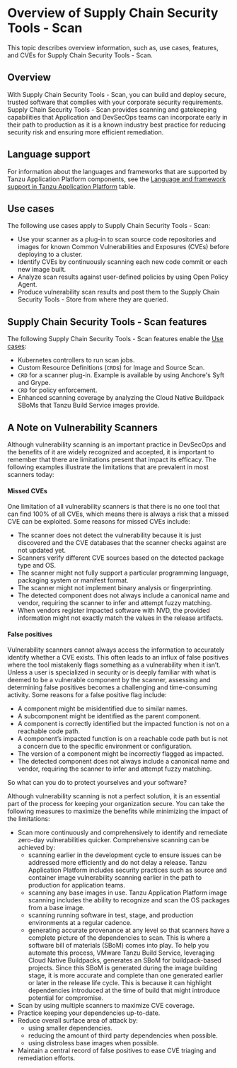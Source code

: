 # Overview of Supply Chain Security Tools - Scan

This topic describes overview information, such as, use cases, features, and CVEs for Supply Chain Security Tools - Scan.

## <a id="overview"></a>Overview

With Supply Chain Security Tools - Scan, you can build and deploy 
secure, trusted software that complies with your corporate security requirements. 
Supply Chain Security Tools - Scan provides scanning and gatekeeping capabilities 
that Application and DevSecOps teams can incorporate early in their path to 
production as it is a known industry best practice for reducing security risk 
and ensuring more efficient remediation.

## <a id="use-cases"></a>Language support

For information about the languages and frameworks that are supported by Tanzu Application Platform components, see the [Language and framework support in Tanzu Application Platform](https://docs.vmware.com/en/VMware-Tanzu-Application-Platform/1.3/tap/GUID-about-package-profiles.html#language-and-framework-support-in-tanzu-application-platform-2) table.

## <a id="use-cases"></a>Use cases

The following use cases apply to Supply Chain Security Tools - Scan:

- Use your scanner as a plug-in to scan source code repositories and images for known Common Vulnerabilities and Exposures (CVEs) before deploying to a cluster.
- Identify CVEs by continuously scanning each new code commit or each new image built.
- Analyze scan results against user-defined policies by using Open Policy Agent.
- Produce vulnerability scan results and post them to the Supply Chain Security Tools - Store from where they are queried.

## <a id="scst-scan-feat"></a>Supply Chain Security Tools - Scan features

The following Supply Chain Security Tools - Scan features enable the [Use cases](#use-cases):

- Kubernetes controllers to run scan jobs.
- Custom Resource Definitions (`CRD`s) for Image and Source Scan.
- `CRD` for a scanner plug-in. Example is available by using Anchore's Syft and Grype.
- `CRD` for policy enforcement.
- Enhanced scanning coverage by analyzing the Cloud Native Buildpack SBoMs that Tanzu Build Service images provide.

## <a id="scst-scan-note"></a>A Note on Vulnerability Scanners

Although vulnerability scanning is an important practice in DevSecOps and 
the benefits of it are widely recognized and accepted, it is important to 
remember that there are limitations present that impact its efficacy. 
The following examples illustrate the limitations that are prevalent in most scanners today:

#### <a id="missed-cves"></a>Missed CVEs

One limitation of all vulnerability scanners is that there is 
no one tool that can find 100% of all CVEs, which means there is always a risk 
that a missed CVE can be exploited. Some reasons for missed CVEs include:

- The scanner does not detect the vulnerability because it is just discovered and the CVE databases that the scanner checks against are not updated yet.
- Scanners verify different CVE sources based on the detected package type and OS.
- The scanner might not fully support a particular programming language, packaging system or manifest format.
- The scanner might not implement binary analysis or fingerprinting.
- The detected component does not always include a canonical name and vendor, requiring the scanner to infer and attempt fuzzy matching.
- When vendors register impacted software with NVD, the provided information might not exactly match the values in the release artifacts.

#### <a id="false-positives"></a>False positives

Vulnerability scanners cannot always access the information to accurately identify whether a CVE exists. 
This often leads to an influx of false positives where the tool mistakenly flags something as a vulnerability when it isn’t. 
Unless a user is specialized in security or is deeply familiar with what is deemed to be a vulnerable component by the scanner, 
assessing and determining false positives becomes a challenging and time-consuming activity. Some reasons for a false positive flag include:

- A component might be misidentified due to similar names.
- A subcomponent might be identified as the parent component.
- A component is correctly identified but the impacted function is not on a reachable code path.
- A component’s impacted function is on a reachable code path but is not a concern due to the specific environment or configuration.
- The version of a component might be incorrectly flagged as impacted.
- The detected component does not always include a canonical name and vendor, requiring the scanner to infer and attempt fuzzy matching.

So what can you do to protect yourselves and your software?

Although vulnerability scanning is not a perfect solution, it is an essential part 
of the process for keeping your organization secure. 
You can take the following measures to maximize the benefits while minimizing 
the impact of the limitations:

- Scan more continuously and comprehensively to identify and remediate zero-day vulnerabilities quicker. Comprehensive scanning can be achieved by:
    - scanning earlier in the development cycle to ensure issues can be addressed more efficiently and do not delay a release. 
    Tanzu Application Platform includes security practices such as source and container image vulnerability scanning earlier in the path to production for application teams.
    - scanning any base images in use. Tanzu Application Platform image scanning includes the ability to recognize and scan the OS packages from a base image.
    - scanning running software in test, stage, and production environments at a regular cadence.
    - generating accurate provenance at any level so that scanners have a complete picture of the dependencies to scan. 
    This is where a software bill of materials (SBoM) comes into play. To help you automate this process, VMware Tanzu Build Service, 
    leveraging Cloud Native Buildpacks, generates an SBoM for buildpack-based projects. 
    Since this SBoM is generated during the image building stage, it is more accurate and complete than one generated earlier or later in the release life cycle. 
    This is because it can highlight dependencies introduced at the time of build that might introduce potential for compromise.
- Scan by using multiple scanners to maximize CVE coverage.
- Practice keeping your dependencies up-to-date.
- Reduce overall surface area of attack by:
  - using smaller dependencies.
  - reducing the amount of third party dependencies when possible.
  - using distroless base images when possible.
- Maintain a central record of false positives to ease CVE triaging and remediation efforts.
